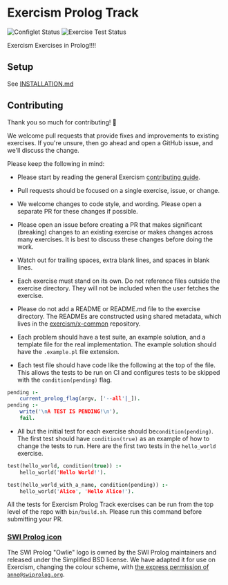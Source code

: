 # Exercism Prolog Track

![Configlet Status](https://github.com/exercism/prolog/workflows/configlet/badge.svg)
![Exercise Test Status](https://github.com/exercism/prolog/workflows/prolog%20%2F%20main/badge.svg)

Exercism Exercises in Prolog!!!!

## Setup

See [INSTALLATION.md](https://github.com/exercism/prolog/blob/master/docs/INSTALLATION.md)

## Contributing

Thank you so much for contributing! :tada:

We welcome pull requests that provide fixes and improvements to existing exercises.
If you're unsure, then go ahead and open a GitHub issue, and we'll discuss the change.

Please keep the following in mind:

- Please start by reading the general Exercism [contributing guide](https://github.com/exercism/x-api/blob/master/CONTRIBUTING.md#the-exercise-data).

- Pull requests should be focused on a single exercise, issue, or change.

- We welcome changes to code style, and wording. Please open a separate PR for these changes if possible.

- Please open an issue before creating a PR that makes significant (breaking) changes to an existing exercise or makes changes across many exercises.
  It is best to discuss these changes before doing the work.

- Watch out for trailing spaces, extra blank lines, and spaces in blank lines.

- Each exercise must stand on its own. Do not reference files outside the exercise directory.
  They will not be included when the user fetches the exercise.

- Please do not add a README or README.md file to the exercise directory.
  The READMEs are constructed using shared metadata, which lives in the [exercism/x-common](https://github.com/exercism/x-common) repository.

- Each problem should have a test suite, an example solution, and a template file for the real implementation.
  The example solution should have the `.example.pl` file extension.

- Each test file should have code like the following at the top of the file.
  This allows the tests to be run on CI and configures tests to be skipped with the `condition(pending)` flag.

```prolog
pending :-
    current_prolog_flag(argv, ['--all'|_]).
pending :-
    write('\nA TEST IS PENDING!\n'),
    fail.

```

- All but the initial test for each exercise should be`condition(pending)`.
  The first test should have `condition(true)` as an example of how to change the tests to run.
  Here are the first two tests in the `hello_world` exercise.

```prolog
test(hello_world, condition(true)) :-
    hello_world('Hello World!').

test(hello_world_with_a_name, condition(pending)) :-
    hello_world('Alice', 'Hello Alice!').
```

All the tests for Exercism Prolog Track exercises can be run from the top level of the repo with `bin/build.sh`.
Please run this command before submitting your PR.

### [SWI Prolog icon](https://github.com/exercism/prolog/tree/master/img/icon.png)

The SWI Prolog "Owlie" logo is owned by the SWI Prolog maintainers and released under the Simplified BSD license.
We have adapted it for use on Exercism, changing the colour scheme, with [the express permission of `anne@swiprolog.org`](https://github.com/exercism/prolog/issues/1#issuecomment-283122027).
